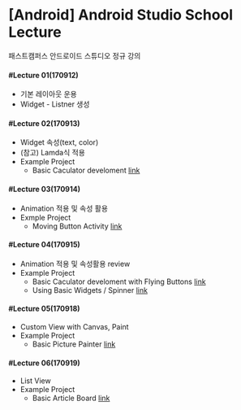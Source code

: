 # [Android] Android Studio School Lecture

패스트캠퍼스 안드로이드 스튜디오 정규 강의

#### #Lecture 01(170912)
  * 기본 레이아웃 운용
  * Widget - Listner 생성
#### #Lecture 02(170913)
  * Widget 속성(text, color)
  * (참고) Lamda식 적용
  * Example Project
    * Basic Caculator develoment [link](https://github.com/RicheyHans/-Android-Android_Studio_Lecture/blob/master/BasicLayout/BasicCaculator.md)
#### #Lecture 03(170914)
  * Animation 적용 및 속성 활용
  * Exmple Project
    * Moving Button Activity [link](https://github.com/RicheyHans/-Android-Android_Studio_Lecture/blob/master/Animation_170914after/MovingButtonActivity.md)
#### #Lecture 04(170915)
  * Animation 적용 및 속성활용 review
  * Example Project
    * Basic Caculator develoment with Flying Buttons [link](https://github.com/RicheyHans/-Android-Android_Studio_Lecture/blob/master/BasicLayout/BasicCaculator.md)
    * Using Basic Widgets / Spinner [link](https://github.com/RicheyHans/-Android-Android_Studio_Lecture/blob/master/BasicWidget_170915/BasicWidget_170915.md)
#### #Lecture 05(170918)
  * Custom View with Canvas, Paint
  * Example Project
    * Basic Picture Painter [link](https://github.com/RicheyHans/-Android-Android_Studio_Lecture/blob/master/Lecture/170918/170918_Android.md)
#### #Lecture 06(170919)
  * List View
  * Example Project
    * Basic Article Board [link]()
